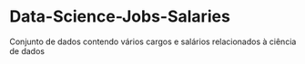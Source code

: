 # Data-Science-Jobs-Salaries
Conjunto de dados contendo vários cargos e salários relacionados à ciência de dados
